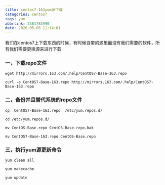 ```yaml
---
title: centos7-163yum源下载
categories: centos7
tags: yum
abbrlink: 2361785990
date: 2020-05-06 11:14:01
---
```




我们在centos7上下载东西的时候，有时候自带的源里面没有我们需要的软件，所有我们需要更换源来进行下载



### 一，下载repo文件

~~~
wget http://mirrors.163.com/.help/CentOS7-Base-163.repo
~~~

~~~
curl -o CentOS7-Base-163.repo http://mirrors.163.com/.help/CentOS7-Base-163.repo
~~~



### 二，备份并且替代系统的repo文件

~~~
cp  CentOS7-Base-163.repo  /etc/yum.repos.d/ 

cd /etc/yum.repos.d/ 

mv CentOS-Base.repo CentOS-Base.repo.bak 

mv CentOS7-Base-163.repo CentOS-Base.repo
~~~



### 三，执行yum源更新命令

~~~
yum clean all 

yum makecache 

yum update
~~~



